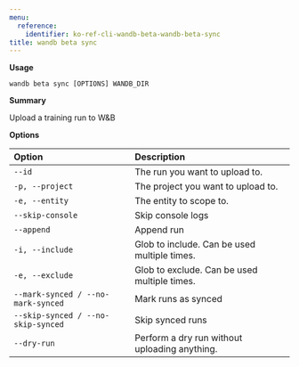 ```yaml
---
menu:
  reference:
    identifier: ko-ref-cli-wandb-beta-wandb-beta-sync
title: wandb beta sync
---
```


**Usage**

`wandb beta sync [OPTIONS] WANDB_DIR`

**Summary**

Upload a training run to W&B


**Options**

| **Option** | **Description** |
| :--- | :--- |
| `--id` | The run you want to upload to. |
| `-p, --project` | The project you want to upload to. |
| `-e, --entity` | The entity to scope to. |
| `--skip-console` | Skip console logs |
| `--append` | Append run |
| `-i, --include` | Glob to include. Can be used multiple times. |
| `-e, --exclude` | Glob to exclude. Can be used multiple times. |
| `--mark-synced / --no-mark-synced` | Mark runs as synced |
| `--skip-synced / --no-skip-synced` | Skip synced runs |
| `--dry-run` | Perform a dry run without uploading   anything. |